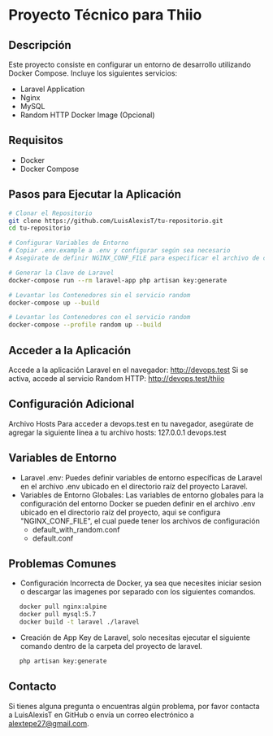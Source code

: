 # Proyecto Técnico para Thiio

## Descripción

Este proyecto consiste en configurar un entorno de desarrollo utilizando Docker Compose. Incluye los siguientes servicios:

- Laravel Application
- Nginx
- MySQL
- Random HTTP Docker Image (Opcional)

## Requisitos

- Docker
- Docker Compose

## Pasos para Ejecutar la Aplicación

```sh
# Clonar el Repositorio
git clone https://github.com/LuisAlexisT/tu-repositorio.git
cd tu-repositorio

# Configurar Variables de Entorno
# Copiar .env.example a .env y configurar según sea necesario
# Asegúrate de definir NGINX_CONF_FILE para especificar el archivo de configuración de Nginx a utilizar

# Generar la Clave de Laravel
docker-compose run --rm laravel-app php artisan key:generate

# Levantar los Contenedores sin el servicio random
docker-compose up --build

# Levantar los Contenedores con el servicio random
docker-compose --profile random up --build
```

## Acceder a la Aplicación
Accede a la aplicación Laravel en el navegador: http://devops.test
Si se activa, accede al servicio Random HTTP: http://devops.test/thiio

## Configuración Adicional
Archivo Hosts
Para acceder a devops.test en tu navegador, asegúrate de agregar la siguiente línea a tu archivo hosts:
127.0.0.1 devops.test

## Variables de Entorno
- Laravel .env: Puedes definir variables de entorno específicas de Laravel en el archivo .env ubicado en el directorio raíz del proyecto Laravel.
- Variables de Entorno Globales: Las variables de entorno globales para la configuración del entorno Docker se pueden definir en el archivo .env ubicado en el directorio raíz del proyecto, aqui se configura "NGINX_CONF_FILE", el cual puede tener los archivos de configuración
   - default_with_random.conf
   - default.conf

## Problemas Comunes
- Configuración Incorrecta de Docker, ya sea que necesites iniciar sesion o descargar las imagenes por separado con los siguientes comandos.
```sh
   docker pull nginx:alpine
   docker pull mysql:5.7
   docker build -t laravel ./laravel
```
- Creación de App Key de Laravel, solo necesitas ejecutar el siguiente comando dentro de la carpeta del proyecto de laravel.
```sh
   php artisan key:generate
```
## Contacto
Si tienes alguna pregunta o encuentras algún problema, por favor contacta a LuisAlexisT en GitHub o envía un correo electrónico a alextepe27@gmail.com.
